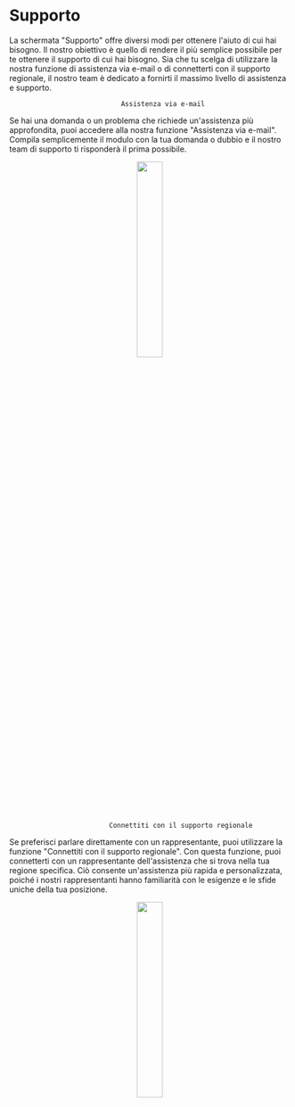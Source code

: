# Supporto

La schermata "Supporto" offre diversi modi per ottenere l'aiuto di cui hai bisogno. Il nostro obiettivo è quello di rendere il più semplice possibile per te ottenere il supporto di cui hai bisogno. Sia che tu scelga di utilizzare la nostra funzione di assistenza via e-mail o di connetterti con il supporto regionale, il nostro team è dedicato a fornirti il massimo livello di assistenza e supporto.

                                Assistenza via e-mail
Se hai una domanda o un problema che richiede un'assistenza più approfondita, puoi accedere alla nostra funzione "Assistenza via e-mail". Compila semplicemente il modulo con la tua domanda o dubbio e il nostro team di supporto ti risponderà il prima possibile. 

<p align="center"><img src="https://i.imgur.com/3QiM3Bi.gif" width="30%"></p>


                             Connettiti con il supporto regionale 


Se preferisci parlare direttamente con un rappresentante, puoi utilizzare la funzione "Connettiti con il supporto regionale". Con questa funzione, puoi connetterti con un rappresentante dell'assistenza che si trova nella tua regione specifica. Ciò consente un'assistenza più rapida e personalizzata, poiché i nostri rappresentanti hanno familiarità con le esigenze e le sfide uniche della tua posizione.

<p align="center"><img src="https://i.imgur.com/UhnaGSk.gif" width="30%"></p>
